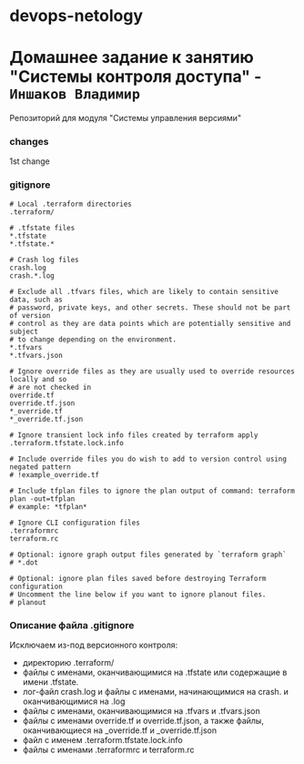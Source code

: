# devops-netology
# Домашнее задание к занятию "Системы контроля доступа" - `Иншаков Владимир`

Репозиторий для модуля "Системы управления версиями"

### changes

1st change

### gitignore

```
# Local .terraform directories
.terraform/

# .tfstate files
*.tfstate
*.tfstate.*

# Crash log files
crash.log
crash.*.log

# Exclude all .tfvars files, which are likely to contain sensitive data, such as
# password, private keys, and other secrets. These should not be part of version
# control as they are data points which are potentially sensitive and subject
# to change depending on the environment.
*.tfvars
*.tfvars.json

# Ignore override files as they are usually used to override resources locally and so
# are not checked in
override.tf
override.tf.json
*_override.tf
*_override.tf.json

# Ignore transient lock info files created by terraform apply
.terraform.tfstate.lock.info

# Include override files you do wish to add to version control using negated pattern
# !example_override.tf

# Include tfplan files to ignore the plan output of command: terraform plan -out=tfplan
# example: *tfplan*

# Ignore CLI configuration files
.terraformrc
terraform.rc

# Optional: ignore graph output files generated by `terraform graph`
# *.dot

# Optional: ignore plan files saved before destroying Terraform configuration
# Uncomment the line below if you want to ignore planout files.
# planout

```

### Описание файла .gitignore
Исключаем из-под версионного контроля:
- директорию .terraform/
- файлы с именами, оканчивающимися на .tfstate или содержащие в имени .tfstate.
- лог-файл crash.log и файлы с именами, начинающимися на crash. и оканчивающимися на .log
- файлы с именами, оканчивающимися на .tfvars и .tfvars.json
- файлы с именами override.tf и override.tf.json, а также файлы, оканчивающиеся на  _override.tf и _override.tf.json
- файл с именем .terraform.tfstate.lock.info
- файлы с именами .terraformrc и terraform.rc
